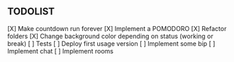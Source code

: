 ## TODOLIST

 [X] Make countdown run forever
 [X] Implement a POMODORO
 [X] Refactor folders
 [X] Change background color depending on status (working or break)
 [ ] Tests
 [ ] Deploy first usage version
 [ ] Implement some bip
 [ ] Implement chat
 [ ] Implement rooms